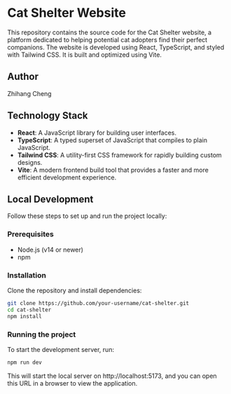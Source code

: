 # Cat Shelter Website

This repository contains the source code for the Cat Shelter website, a platform dedicated to helping potential cat adopters find their perfect companions. The website is developed using React, TypeScript, and styled with Tailwind CSS. It is built and optimized using Vite.

## Author
Zhihang Cheng

## Technology Stack

- **React**: A JavaScript library for building user interfaces.
- **TypeScript**: A typed superset of JavaScript that compiles to plain JavaScript.
- **Tailwind CSS**: A utility-first CSS framework for rapidly building custom designs.
- **Vite**: A modern frontend build tool that provides a faster and more efficient development experience.

## Local Development

Follow these steps to set up and run the project locally:

### Prerequisites

- Node.js (v14 or newer)
- npm

### Installation

Clone the repository and install dependencies:

```bash
git clone https://github.com/your-username/cat-shelter.git
cd cat-shelter
npm install
```

### Running the project

To start the development server, run:

```bash
npm run dev
```

This will start the local server on http://localhost:5173, and you can open this URL in a browser to view the application.
